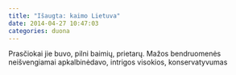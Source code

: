 ```yaml
---
title: "Išaugta: kaimo Lietuva"
date: 2014-04-27 10:47:03
categories: duona
---
```


Prasčiokai jie buvo, pilni baimių, prietarų. Mažos bendruomenės neišvengiamai apkalbinėdavo, intrigos visokios, konservatyvumas
